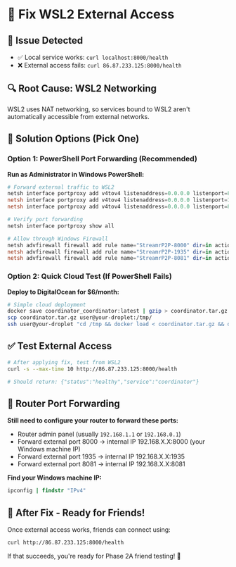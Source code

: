# 🔧 Fix WSL2 External Access

## 🚨 **Issue Detected**
- ✅ Local service works: `curl localhost:8000/health` 
- ❌ External access fails: `curl 86.87.233.125:8000/health`

## 🔍 **Root Cause: WSL2 Networking**
WSL2 uses NAT networking, so services bound to WSL2 aren't automatically accessible from external networks.

## 🚀 **Solution Options (Pick One)**

### Option 1: PowerShell Port Forwarding (Recommended)
**Run as Administrator in Windows PowerShell:**
```powershell
# Forward external traffic to WSL2
netsh interface portproxy add v4tov4 listenaddress=0.0.0.0 listenport=8000 connectaddress=172.21.197.138 connectport=8000
netsh interface portproxy add v4tov4 listenaddress=0.0.0.0 listenport=1935 connectaddress=172.21.197.138 connectport=1935
netsh interface portproxy add v4tov4 listenaddress=0.0.0.0 listenport=8081 connectaddress=172.21.197.138 connectport=8081

# Verify port forwarding
netsh interface portproxy show all

# Allow through Windows Firewall
netsh advfirewall firewall add rule name="StreamrP2P-8000" dir=in action=allow protocol=TCP localport=8000
netsh advfirewall firewall add rule name="StreamrP2P-1935" dir=in action=allow protocol=TCP localport=1935
netsh advfirewall firewall add rule name="StreamrP2P-8081" dir=in action=allow protocol=TCP localport=8081
```

### Option 2: Quick Cloud Test (If PowerShell Fails)
**Deploy to DigitalOcean for $6/month:**
```bash
# Simple cloud deployment
docker save coordinator_coordinator:latest | gzip > coordinator.tar.gz
scp coordinator.tar.gz user@your-droplet:/tmp/
ssh user@your-droplet "cd /tmp && docker load < coordinator.tar.gz && docker run -d -p 8000:8000 coordinator_coordinator:latest"
```

## ✅ **Test External Access**
```bash
# After applying fix, test from WSL2
curl -s --max-time 10 http://86.87.233.125:8000/health

# Should return: {"status":"healthy","service":"coordinator"}
```

## 🎯 **Router Port Forwarding**
**Still need to configure your router to forward these ports:**
- Router admin panel (usually `192.168.1.1` or `192.168.0.1`)
- Forward external port 8000 → internal IP 192.168.X.X:8000 (your Windows machine IP)
- Forward external port 1935 → internal IP 192.168.X.X:1935  
- Forward external port 8081 → internal IP 192.168.X.X:8081

**Find your Windows machine IP:**
```cmd
ipconfig | findstr "IPv4"
```

## 🔄 **After Fix - Ready for Friends!**
Once external access works, friends can connect using:
```bash
curl http://86.87.233.125:8000/health
```

If that succeeds, you're ready for Phase 2A friend testing! 🚀 